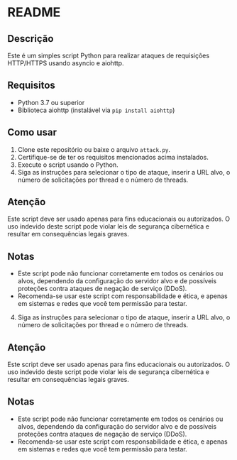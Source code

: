 # README

## Descrição
Este é um simples script Python para realizar ataques de requisições HTTP/HTTPS usando asyncio e aiohttp.

## Requisitos
- Python 3.7 ou superior
- Biblioteca aiohttp (instalável via `pip install aiohttp`)

## Como usar
1. Clone este repositório ou baixe o arquivo `attack.py`.
2. Certifique-se de ter os requisitos mencionados acima instalados.
3. Execute o script usando o Python.
4. Siga as instruções para selecionar o tipo de ataque, inserir a URL alvo, o número de solicitações por thread e o número de threads.

## Atenção
Este script deve ser usado apenas para fins educacionais ou autorizados. O uso indevido deste script pode violar leis de segurança cibernética e resultar em consequências legais graves.

## Notas
- Este script pode não funcionar corretamente em todos os cenários ou alvos, dependendo da configuração do servidor alvo e de possíveis proteções contra ataques de negação de serviço (DDoS).
- Recomenda-se usar este script com responsabilidade e ética, e apenas em sistemas e redes que você tem permissão para testar.
4. Siga as instruções para selecionar o tipo de ataque, inserir a URL alvo, o número de solicitações por thread e o número de threads.

## Atenção
Este script deve ser usado apenas para fins educacionais ou autorizados. O uso indevido deste script pode violar leis de segurança cibernética e resultar em consequências legais graves.

## Notas
- Este script pode não funcionar corretamente em todos os cenários ou alvos, dependendo da configuração do servidor alvo e de possíveis proteções contra ataques de negação de serviço (DDoS).
- Recomenda-se usar este script com responsabilidade e ética, e apenas em sistemas e redes que você tem permissão para testar.

